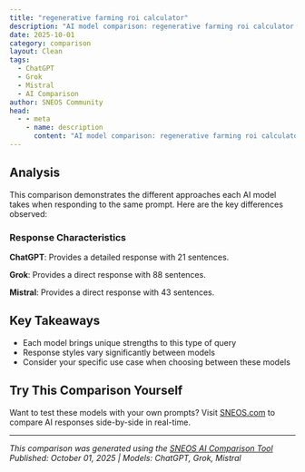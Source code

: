 ```yaml
---
title: "regenerative farming roi calculator"
description: "AI model comparison: regenerative farming roi calculator..."
date: 2025-10-01
category: comparison
layout: Clean
tags:
  - ChatGPT
  - Grok
  - Mistral
  - AI Comparison
author: SNEOS Community
head:
  - - meta
    - name: description
      content: "AI model comparison: regenerative farming roi calculator..."
---
```


<ChatComparison
  title="regenerative farming roi calculator"
  prompt="regenerative farming roi calculator"
  :responses='{
    "ChatGPT": "A Regenerative Farming ROI (Return on Investment) Calculator helps farmers and investors evaluate the financial benefits of implementing regenerative agriculture practices compared to conventional methods. These calculators typically consider inputs like initial investment costs, ongoing operational costs, yields, revenue changes, soil health improvements, carbon credits, and potential savings from reduced inputs.\n\n### Key Components to Include in a Regenerative Farming ROI Calculator:\n\n1. **Initial Investment Costs**  \n   - Soil amendments (compost, biochar, etc.)  \n   - Equipment for no-till or reduced-till farming  \n   - Cover crops seeds  \n   - Training and consulting fees  \n\n2. **Operational Costs (Annual or Seasonal)**  \n   - Labor  \n   - Seeds and inputs (organic fertilizers, bio-pesticides)  \n   - Fuel and energy  \n   - Irrigation  \n\n3. **Yields and Revenue**  \n   - Crop yields (before and after regenerative practices)  \n   - Crop prices or market rates  \n   - Additional revenue sources (e.g., carbon credits, agro-tourism)  \n\n4. **Savings from Reduced Inputs**  \n   - Lower chemical fertilizer and pesticide use  \n   - Reduced fuel costs with no-till practices  \n\n5. **Environmental Benefits Monetization (Optional)**  \n   - Carbon sequestration credits  \n   - Improved water retention reducing irrigation needs  \n   - Enhanced soil fertility  \n\n6. **Time Horizon**  \n   - Number of years to measure ROI (often multi-year as benefits accumulate over time)  \n\n---\n\n### Example Simple ROI Calculation Framework\n\n| Parameter                         | Value                 | Notes                      |\n|---------------------------------|-----------------------|----------------------------|\n| Initial investment               | $X                    | One-time                   |\n| Annual additional operational cost | $Y                   | Compared to baseline       |\n| Annual savings                   | $S                    | Reduced input \u0026 labor      |\n| Annual revenue increase          | $R                    | Increased yield or markets |\n| Number of years                  | N                     | ROI over multiple years    |\n\n**ROI Formula:**  \n\n\\[\nROI = \\frac{\\text{Total Benefits} - \\text{Total Costs}}{\\text{Total Costs}} \\times 100\n\\]\n\nWhere:  \n\n\\[\n\\text{Total Benefits} = N \\times (R \u002B S)\n\\]\n\n\\[\n\\text{Total Costs} = \\text{Initial Investment} \u002B N \\times Y\n\\]\n\n---\n\n### Online Tools and Resources\n\n- **Regenerative Agriculture ROI Calculators:**\n  - [Regeneration International](https://regenerationinternational.org/) \u2014 Provides resources and case studies.\n  - [Cool Farm Tool](https://coolfarmtool.org/) \u2014 Assesses environmental impact, including some economic benefits.\n  - [FarmDocs](https://farmdoc.illinois.edu/) \u2014 Offers economic analysis tools which can be adapted.\n\n- **Custom Excel Templates:**  \n  You can build a simple Excel spreadsheet with input fields for your costs, yields, and revenue changes to track and calculate ROI over time.\n\n---\n\nIf you\u2019d like, I can help you design a specific Excel template or write a small script to calculate regenerative farming ROI based on your input parameters. Just let me know!",
    "Grok": "Creating or using a Regenerative Farming ROI (Return on Investment) Calculator involves assessing the financial, environmental, and social benefits of transitioning to or maintaining regenerative agricultural practices. Regenerative farming focuses on improving soil health, increasing biodiversity, sequestering carbon, and enhancing ecosystem services while maintaining or increasing farm profitability.\n\nBelow, I\u0027ll outline the key components to consider when building or using a regenerative farming ROI calculator, along with steps to calculate potential returns. If you\u0027re looking for an existing tool, I\u2019ll also mention some resources where such calculators can be found.\n\n### Key Components of a Regenerative Farming ROI Calculator\n\n1. **Costs of Transition or Maintenance**:\n   - **Initial Investment**: Costs for new equipment, cover crop seeds, compost, or livestock for rotational grazing.\n   - **Labor Costs**: Additional time or hired help for implementing practices like no-till, crop rotation, or holistic management.\n   - **Training and Education**: Workshops, certifications, or consulting fees for learning regenerative methods.\n   - **Infrastructure**: Investments in fencing, water systems, or agroforestry setups.\n\n2. **Revenue and Savings**:\n   - **Increased Yields**: Regenerative practices often improve soil health over time, leading to higher crop or livestock productivity.\n   - **Reduced Input Costs**: Lower expenses on synthetic fertilizers, pesticides, and water due to improved soil fertility and water retention.\n   - **Diversified Income Streams**: Additional revenue from agroforestry products, carbon credit markets, or direct-to-consumer sales.\n   - **Premium Pricing**: Higher market prices for organic or regeneratively grown products.\n   - **Government Incentives**: Payments for ecosystem services, conservation programs, or carbon sequestration (e.g., USDA NRCS programs in the U.S.).\n\n3. **Environmental and Social Benefits (Quantifiable where possible)**:\n   - **Carbon Sequestration**: Potential income from carbon markets or offsets.\n   - **Soil Health Improvements**: Reduced erosion and better nutrient cycling, leading to long-term cost savings.\n   - **Water Retention**: Lower irrigation costs due to improved soil structure.\n   - **Biodiversity**: Enhanced pollination services or pest control from natural predators.\n   - **Community and Brand Value**: Improved public perception or customer loyalty due to sustainable practices.\n\n4. **Time Horizon**:\n   - Regenerative farming often requires a long-term perspective. Initial costs may be higher, but benefits (like soil health and profitability) compound over 3\u201310 years.\n   - ROI should be calculated over multiple years to account for transition periods and cumulative benefits.\n\n### Steps to Calculate ROI for Regenerative Farming\n\n1. **Gather Baseline Data**:\n   - Current farming costs (inputs, labor, equipment).\n   - Current yields and revenue.\n   - Soil health metrics (optional, for tracking improvement).\n\n2. **Estimate Costs of Regenerative Practices**:\n   - Sum up one-time and recurring costs for implementing regenerative methods (e.g., cover cropping, no-till, rotational grazing).\n\n3. **Project Revenue and Savings**:\n   - Estimate yield increases based on case studies or local data (e.g., 5\u201320% yield improvement after 3\u20135 years).\n   - Calculate savings on inputs like fertilizers and pesticides (e.g., 10\u201330% reduction over time).\n   - Include potential income from carbon credits or ecosystem service payments (varies by region and market).\n\n4. **Calculate ROI**:\n   - Use the formula:  \n     **ROI (%) = [(Total Benefits - Total Costs) / Total Costs] \u00D7 100**\n     Where:\n     - Total Benefits = Increased revenue \u002B cost savings \u002B additional income (e.g., carbon credits).\n     - Total Costs = Initial and ongoing costs of regenerative practices.\n   - Adjust for time by calculating Net Present Value (NPV) if benefits are spread over multiple years.\n\n5. **Account for Intangible Benefits**:\n   - Quantify where possible (e.g., carbon credits for sequestration).\n   - Note non-monetary gains like improved farm resilience to drought or enhanced community support.\n\n### Example Calculation (Simplified)\n- **Current Annual Profit**: $50,000 (from conventional farming)\n- **Costs to Transition to Regenerative**: $10,000 upfront (equipment, seeds) \u002B $2,000/year (labor, cover crops)\n- **Projected Benefits After 3 Years**:\n  - Input cost savings: $3,000/year (less fertilizer and pesticide)\n  - Yield increase: $5,000/year (higher productivity)\n  - Carbon credits: $1,000/year (if applicable)\n- **Total Annual Benefit (Year 3 Onward)**: $9,000\n- **ROI (After 3 Years)**:\n  - Total Costs = $10,000 (upfront) \u002B $6,000 (3 years of $2,000) = $16,000\n  - Total Benefits = $9,000/year \u00D7 3 = $27,000\n  - ROI = [($27,000 - $16,000) / $16,000] \u00D7 100 = 68.75%\n\nThis is a basic example; actual numbers will vary widely based on farm size, region, and specific practices.\n\n### Existing Tools and Resources for Regenerative Farming ROI Calculators\n\n1. **USDA NRCS Tools**:\n   - The U.S. Department of Agriculture\u2019s Natural Resources Conservation Service offers tools like the COMET-Farm tool to estimate carbon sequestration and greenhouse gas reductions, which can translate into financial benefits via carbon markets.\n   - Website: [COMET-Farm](http://comet-farm.com/)\n\n2. **Regen Network**:\n   - A blockchain-based platform that helps farmers quantify and monetize carbon sequestration and other ecosystem services. They provide tools to estimate potential returns from carbon credits.\n   - Website: [Regen Network](https://www.regen.network/)\n\n3. **Soil Health Institute**:\n   - Provides resources and case studies on the economic benefits of soil health practices, including data for ROI calculations.\n   - Website: [Soil Health Institute](https://soilhealthinstitute.org/)\n\n4. **Rodale Institute**:\n   - Offers research and reports on the profitability of regenerative organic farming, including cost-benefit analyses.\n   - Website: [Rodale Institute](https://rodaleinstitute.org/)\n\n5. **Custom Spreadsheets**:\n   - If no existing tool fits your needs, you can create a custom Excel or Google Sheets calculator by inputting your farm\u2019s financial data and using formulas to track costs, benefits, and ROI over time. Include categories like those listed above (costs, revenue, savings).\n\n### Challenges and Considerations\n- **Data Variability**: ROI depends on local conditions (climate, soil type, market access), so generic calculators may not be fully accurate.\n- **Time Lag**: Benefits often take years to materialize, so patience and long-term planning are essential.\n- **Market Access**: Income from carbon credits or premium pricing requires access to specific markets or certification (e.g., organic, regenerative).\n- **Policy Support**: Government subsidies or incentives vary by country and region, impacting financial returns.\n\nIf you\u2019d like help building a custom spreadsheet or finding a specific tool for your region, let me know! Alternatively, I can provide more detailed case studies or examples of regenerative farming ROI from existing research. Where are you located, and what type of farming are you focusing on (e.g., crops, livestock, mixed)?",
    "Mistral": "Creating a Return on Investment (ROI) calculator for regenerative farming involves considering various factors such as initial investment, ongoing costs, potential revenue, and environmental benefits. Here\u0027s a simplified step-by-step guide to help you create a basic ROI calculator for regenerative farming:\n\n### Step 1: Define Inputs\n1. **Initial Investment**: Costs associated with transitioning to regenerative farming (e.g., equipment, seeds, training).\n2. **Ongoing Costs**: Annual expenses (e.g., labor, maintenance, inputs like compost or cover crop seeds).\n3. **Revenue**: Estimated annual income from crop sales, livestock, or other farm products.\n4. **Environmental Benefits**: Monetary value of environmental benefits (e.g., carbon credits, improved soil health).\n5. **Time Period**: Number of years over which the ROI will be calculated.\n\n### Step 2: Create the Calculator\nYou can use a spreadsheet program like Microsoft Excel or Google Sheets to create the calculator. Here\u2019s a basic outline:\n\n#### Columns:\n1. **Year**: The year of the investment period.\n2. **Initial Investment**: One-time cost at the beginning.\n3. **Ongoing Costs**: Annual costs.\n4. **Revenue**: Annual income.\n5. **Environmental Benefits**: Annual value of environmental benefits.\n6. **Net Cash Flow**: Revenue \u002B Environmental Benefits - Ongoing Costs.\n7. **Cumulative Cash Flow**: Running total of net cash flow.\n8. **ROI**: Return on Investment.\n\n#### Formulas:\n1. **Net Cash Flow**: \u0060= Revenue \u002B Environmental Benefits - Ongoing Costs\u0060\n2. **Cumulative Cash Flow**: \u0060= Previous Year\u0027s Cumulative Cash Flow \u002B Current Year\u0027s Net Cash Flow\u0060\n3. **ROI**: \u0060= (Cumulative Cash Flow / Initial Investment) * 100\u0060\n\n### Step 3: Example Calculation\nLet\u0027s assume the following inputs:\n- Initial Investment: $50,000\n- Ongoing Costs: $20,000 per year\n- Revenue: $30,000 per year\n- Environmental Benefits: $5,000 per year\n- Time Period: 5 years\n\n#### Year 1:\n- Initial Investment: $50,000\n- Ongoing Costs: $20,000\n- Revenue: $30,000\n- Environmental Benefits: $5,000\n- Net Cash Flow: $30,000 \u002B $5,000 - $20,000 = $15,000\n- Cumulative Cash Flow: $15,000\n- ROI: ($15,000 / $50,000) * 100 = 30%\n\n#### Year 2:\n- Ongoing Costs: $20,000\n- Revenue: $30,000\n- Environmental Benefits: $5,000\n- Net Cash Flow: $30,000 \u002B $5,000 - $20,000 = $15,000\n- Cumulative Cash Flow: $15,000 (Year 1) \u002B $15,000 (Year 2) = $30,000\n- ROI: ($30,000 / $50,000) * 100 = 60%\n\n#### Year 3:\n- Ongoing Costs: $20,000\n- Revenue: $30,000\n- Environmental Benefits: $5,000\n- Net Cash Flow: $30,000 \u002B $5,000 - $20,000 = $15,000\n- Cumulative Cash Flow: $30,000 (Year 2) \u002B $15,000 (Year 3) = $45,000\n- ROI: ($45,000 / $50,000) * 100 = 90%\n\n#### Year 4:\n- Ongoing Costs: $20,000\n- Revenue: $30,000\n- Environmental Benefits: $5,000\n- Net Cash Flow: $30,000 \u002B $5,000 - $20,000 = $15,000\n- Cumulative Cash Flow: $45,000 (Year 3) \u002B $15,000 (Year 4) = $60,000\n- ROI: ($60,000 / $50,000) * 100 = 120%\n\n#### Year 5:\n- Ongoing Costs: $20,000\n- Revenue: $30,000\n- Environmental Benefits: $5,000\n- Net Cash Flow: $30,000 \u002B $5,000 - $20,000 = $15,000\n- Cumulative Cash Flow: $60,000 (Year 4) \u002B $15,000 (Year 5) = $75,000\n- ROI: ($75,000 / $50,000) * 100 = 150%\n\n### Step 4: Interpret the Results\nThe ROI calculator will help you understand the financial viability of transitioning to regenerative farming. In this example, the ROI increases over time, indicating that the investment becomes more profitable as the years progress.\n\n### Step 5: Refine and Customize\nYou can refine the calculator by adding more detailed inputs and outputs, such as:\n- **Yield Increases**: Potential increases in crop yields due to improved soil health.\n- **Market Premiums**: Higher prices for regeneratively farmed products.\n- **Government Incentives**: Grants or subsidies for regenerative practices.\n\nBy customizing the calculator to your specific situation, you can make more informed decisions about the financial and environmental benefits of regenerative farming."
  }'
  published-date="16:34"
/>

## Analysis

This comparison demonstrates the different approaches each AI model takes when responding to the same prompt. Here are the key differences observed:

### Response Characteristics

**ChatGPT**: Provides a detailed response with 21 sentences. 

**Grok**: Provides a direct response with 88 sentences. 

**Mistral**: Provides a direct response with 43 sentences. 

## Key Takeaways

- Each model brings unique strengths to this type of query
- Response styles vary significantly between models
- Consider your specific use case when choosing between these models

## Try This Comparison Yourself

Want to test these models with your own prompts? Visit [SNEOS.com](https://sneos.com) to compare AI responses side-by-side in real-time.

---

*This comparison was generated using the [SNEOS AI Comparison Tool](https://sneos.com)*
*Published: October 01, 2025 | Models: ChatGPT, Grok, Mistral*
